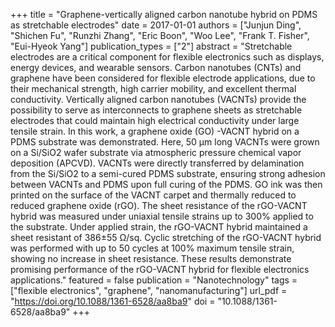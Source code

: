 +++
title = "Graphene-vertically aligned carbon nanotube hybrid on PDMS as stretchable electrodes"
date = 2017-01-01
authors = ["Junjun Ding", "Shichen Fu", "Runzhi Zhang", "Eric Boon", "Woo Lee", "Frank T. Fisher", "Eui-Hyeok Yang"]
publication_types = ["2"]
abstract = "Stretchable electrodes are a critical component for flexible electronics such as displays, energy devices, and wearable sensors. Carbon nanotubes (CNTs) and graphene have been considered for flexible electrode applications, due to their mechanical strength, high carrier mobility, and excellent thermal conductivity. Vertically aligned carbon nanotubes (VACNTs) provide the possibility to serve as interconnects to graphene sheets as stretchable electrodes that could maintain high electrical conductivity under large tensile strain. In this work, a graphene oxide (GO) -VACNT hybrid on a PDMS substrate was demonstrated. Here, 50 μm long VACNTs were grown on a Si/SiO2 wafer substrate via atmospheric pressure chemical vapor deposition (APCVD). VACNTs were directly transferred by delamination from the Si/SiO2 to a semi-cured PDMS substrate, ensuring strong adhesion between VACNTs and PDMS upon full curing of the PDMS. GO ink was then printed on the surface of the VACNT carpet and thermally reduced to reduced graphene oxide (rGO). The sheet resistance of the rGO-VACNT hybrid was measured under uniaxial tensile strains up to 300% applied to the substrate. Under applied strain, the rGO-VACNT hybrid maintained a sheet resistant of 386±55 Ω/sq. Cyclic stretching of the rGO-VACNT hybrid was performed with up to 50 cycles at 100% maximum tensile strain, showing no increase in sheet resistance. These results demonstrate promising performance of the rGO-VACNT hybrid for flexible electronics applications."
featured = false
publication = "Nanotechnology"
tags = ["flexible electronics", "graphene", "nanomanufacturing"]
url_pdf = "https://doi.org/10.1088/1361-6528/aa8ba9"
doi = "10.1088/1361-6528/aa8ba9"
+++

